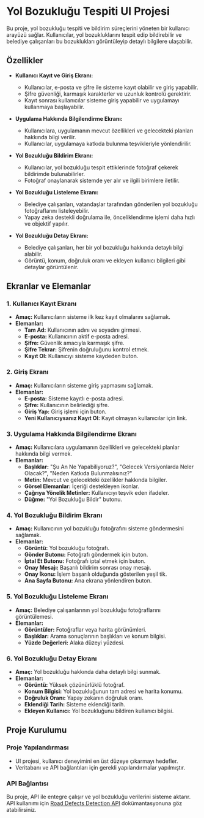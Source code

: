 # Yol Bozukluğu Tespiti UI Projesi

Bu proje, yol bozukluğu tespiti ve bildirim süreçlerini yöneten bir kullanıcı arayüzü sağlar. Kullanıcılar, yol bozukluklarını tespit edip bildirebilir ve belediye çalışanları bu bozuklukları görüntüleyip detaylı bilgilere ulaşabilir.

## Özellikler

- **Kullanıcı Kayıt ve Giriş Ekranı:**
  - Kullanıcılar, e-posta ve şifre ile sisteme kayıt olabilir ve giriş yapabilir.
  - Şifre güvenliği, karmaşık karakterler ve uzunluk kontrolü gerektirir.
  - Kayıt sonrası kullanıcılar sisteme giriş yapabilir ve uygulamayı kullanmaya başlayabilir.

- **Uygulama Hakkında Bilgilendirme Ekranı:**
  - Kullanıcılara, uygulamanın mevcut özellikleri ve gelecekteki planları hakkında bilgi verilir.
  - Kullanıcılar, uygulamaya katkıda bulunma teşvikleriyle yönlendirilir.

- **Yol Bozukluğu Bildirim Ekranı:**
  - Kullanıcılar, yol bozukluğu tespit ettiklerinde fotoğraf çekerek bildirimde bulunabilirler.
  - Fotoğraf onaylanarak sistemde yer alır ve ilgili birimlere iletilir.

- **Yol Bozukluğu Listeleme Ekranı:**
  - Belediye çalışanları, vatandaşlar tarafından gönderilen yol bozukluğu fotoğraflarını listeleyebilir.
  - Yapay zeka destekli doğrulama ile, önceliklendirme işlemi daha hızlı ve objektif yapılır.

- **Yol Bozukluğu Detay Ekranı:**
  - Belediye çalışanları, her bir yol bozukluğu hakkında detaylı bilgi alabilir.
  - Görüntü, konum, doğruluk oranı ve ekleyen kullanıcı bilgileri gibi detaylar görüntülenir.

## Ekranlar ve Elemanlar

### 1. Kullanıcı Kayıt Ekranı
- **Amaç:** Kullanıcıların sisteme ilk kez kayıt olmalarını sağlamak.
- **Elemanlar:**
  - **Tam Ad:** Kullanıcının adını ve soyadını girmesi.
  - **E-posta:** Kullanıcının aktif e-posta adresi.
  - **Şifre:** Güvenlik amacıyla karmaşık şifre.
  - **Şifre Tekrar:** Şifrenin doğruluğunu kontrol etmek.
  - **Kayıt Ol:** Kullanıcıyı sisteme kaydeden buton.

### 2. Giriş Ekranı
- **Amaç:** Kullanıcıların sisteme giriş yapmasını sağlamak.
- **Elemanlar:**
  - **E-posta:** Sisteme kayıtlı e-posta adresi.
  - **Şifre:** Kullanıcının belirlediği şifre.
  - **Giriş Yap:** Giriş işlemi için buton.
  - **Yeni Kullanıcıysanız Kayıt Ol:** Kayıt olmayan kullanıcılar için link.

### 3. Uygulama Hakkında Bilgilendirme Ekranı
- **Amaç:** Kullanıcılara uygulamanın özellikleri ve gelecekteki planlar hakkında bilgi vermek.
- **Elemanlar:**
  - **Başlıklar:** "Şu An Ne Yapabiliyoruz?", "Gelecek Versiyonlarda Neler Olacak?", "Neden Katkıda Bulunmalısınız?"
  - **Metin:** Mevcut ve gelecekteki özellikler hakkında bilgiler.
  - **Görsel Elemanlar:** İçeriği destekleyen ikonlar.
  - **Çağrıya Yönelik Metinler:** Kullanıcıyı teşvik eden ifadeler.
  - **Düğme:** "Yol Bozukluğu Bildir" butonu.

### 4. Yol Bozukluğu Bildirim Ekranı
- **Amaç:** Kullanıcının yol bozukluğu fotoğrafını sisteme göndermesini sağlamak.
- **Elemanlar:**
  - **Görüntü:** Yol bozukluğu fotoğrafı.
  - **Gönder Butonu:** Fotoğrafı göndermek için buton.
  - **İptal Et Butonu:** Fotoğrafı iptal etmek için buton.
  - **Onay Mesajı:** Başarılı bildirim sonrası onay mesajı.
  - **Onay İkonu:** İşlem başarılı olduğunda gösterilen yeşil tik.
  - **Ana Sayfa Butonu:** Ana ekrana yönlendiren buton.

### 5. Yol Bozukluğu Listeleme Ekranı
- **Amaç:** Belediye çalışanlarının yol bozukluğu fotoğraflarını görüntülemesi.
- **Elemanlar:**
  - **Görüntüler:** Fotoğraflar veya harita görünümleri.
  - **Başlıklar:** Arama sonuçlarının başlıkları ve konum bilgisi.
  - **Yüzde Değerleri:** Alaka düzeyi yüzdesi.

### 6. Yol Bozukluğu Detay Ekranı
- **Amaç:** Yol bozukluğu hakkında daha detaylı bilgi sunmak.
- **Elemanlar:**
  - **Görüntü:** Yüksek çözünürlüklü fotoğraf.
  - **Konum Bilgisi:** Yol bozukluğunun tam adresi ve harita konumu.
  - **Doğruluk Oranı:** Yapay zekanın doğruluk oranı.
  - **Eklendiği Tarih:** Sisteme eklendiği tarih.
  - **Ekleyen Kullanıcı:** Yol bozukluğunu bildiren kullanıcı bilgisi.

## Proje Kurulumu

### Proje Yapılandırması
- UI projesi, kullanıcı deneyimini en üst düzeye çıkarmayı hedefler.
- Veritabanı ve API bağlantıları için gerekli yapılandırmalar yapılmıştır.

### API Bağlantısı
Bu proje, API ile entegre çalışır ve yol bozukluğu verilerini sisteme aktarır. API kullanımı için [Road Defects Detection API](https://github.com/iclalucar/RoadDefectsApi.git) dokümantasyonuna göz atabilirsiniz.
